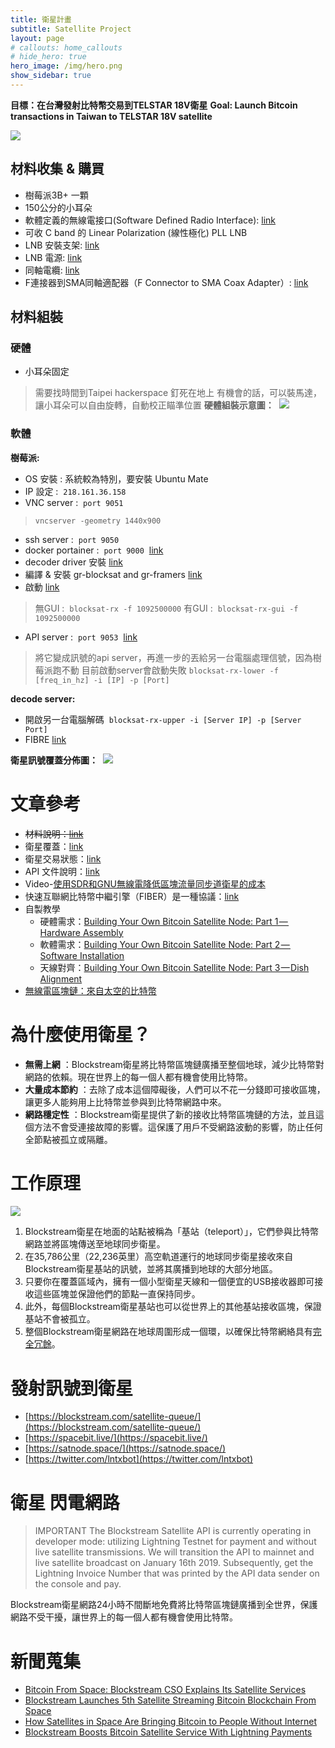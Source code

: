 ```yaml
---
title: 衛星計畫 
subtitle: Satellite Project
layout: page
# callouts: home_callouts
# hide_hero: true
hero_image: /img/hero.png
show_sidebar: true
---
```


**目標：在台灣發射比特幣交易到TELSTAR 18V衛星**
**Goal: Launch Bitcoin transactions in Taiwan to TELSTAR 18V satellite**

![](/img/57.png)

## 材料收集 & 購買

* 樹莓派3B+ 一顆
* 150公分的小耳朵
* 軟體定義的無線電接口(Software Defined Radio Interface): [link](https://amzn.to/2g8Nu2O)
* 可收 C band 的 Linear Polarization (線性極化) PLL LNB
* LNB 安裝支架: [link](https://amzn.to/2xgotXU)
* LNB 電源: [link](https://amzn.to/2KUGouq)
* 同軸電纜: [link](https://amzn.to/2w7N4xQ)
* F連接器到SMA同軸適配器（F Connector to SMA Coax Adapter）: [link](https://amzn.to/2gajpAh)

## 材料組裝

### 硬體

* 小耳朵固定
> 需要找時間到Taipei hackerspace 釘死在地上 有機會的話，可以裝馬達，讓小耳朵可以自由旋轉，自動校正瞄準位置
**硬體組裝示意圖：**  [![](https://raw.githubusercontent.com/wiki/Blockstream/satellite/img/hardware_connections.png)](https://raw.githubusercontent.com/wiki/Blockstream/satellite/img/hardware_connections.png)

### 軟體

**樹莓派:**

* OS 安裝 : 系統較為特別，要安裝 Ubuntu Mate
* IP 設定 :  `218.161.36.158`
* VNC server :  `port 9051`
> `vncserver -geometry 1440x900`

* ssh server :  `port 9050`
* docker portainer :  `port 9000`  [link](https://www.portainer.io/installation/)
* decoder driver 安裝 [link](https://www.nooelec.com/store/qs)
* 編譯 & 安裝 gr-blocksat and gr-framers [link](https://github.com/Blockstream/satellite#from-source)
* 啟動 [link](https://github.com/Blockstream/satellite#5-compute-the-receiver-frequency)
> 無GUI :  `blocksat-rx -f 1092500000`
> 有GUI :  `blocksat-rx-gui -f 1092500000`

* API server :  `port 9053`  [link](https://github.com/Blockstream/satellite#split-receiver-mode)
> 將它變成訊號的api server，再進一步的丟給另一台電腦處理信號，因為樹莓派跑不動
> 目前啟動server會啟動失敗 `blocksat-rx-lower -f [freq_in_hz] -i [IP] -p [Port]`

**decode server:**

* 開啟另一台電腦解碼  `blocksat-rx-upper -i [Server IP] -p [Server Port]`
* FIBRE [link](http://bitcoinfibre.org/)

**衛星訊號覆蓋分佈圖：**  [![](https://camo.githubusercontent.com/e9770d8ba524cf47a7d3f15f19cf0dc2ab12f036/68747470733a2f2f692e6962622e636f2f71575674374b622f53637265656e73686f742d66726f6d2d323031392d30362d31372d31342d31352d34322e706e67)](https://camo.githubusercontent.com/e9770d8ba524cf47a7d3f15f19cf0dc2ab12f036/68747470733a2f2f692e6962622e636f2f71575674374b622f53637265656e73686f742d66726f6d2d323031392d30362d31372d31342d31352d34322e706e67)

# 文章參考

* <del>材料說明：[link](https://github.com/Blockstream/satellite/wiki/Hardware-Requirements)</del>
* 衛星覆蓋：[link](https://blockstream.com/satellite/#satellite_network-coverage)
* 衛星交易狀態：[link](https://blockstream.com/satellite-queue/)
* API 文件說明：[link](https://github.com/Blockstream/satellite/tree/master/api)
* Video-[使用SDR和GNU無線電降低區塊流量同步道衛星的成本](https://www.youtube.com/watch?v=o1N6zjOgmFA&t=158s)
* 快速互聯網比特幣中繼引擎（FIBER）是一種協議：[link](http://bitcoinfibre.org/)
* 自製教學
  * 硬體需求：[Building Your Own Bitcoin Satellite Node: Part 1 — Hardware Assembly](https://github.com/cypherpunks-core/Satellite-project/blob/master/article/building-your-own-bitcoin-satellite-node-part1.md)
  * 軟體需求：[Building Your Own Bitcoin Satellite Node: Part 2 — Software Installation](https://github.com/cypherpunks-core/Satellite-project/blob/master/article/building-your-own-bitcoin-satellite-node-part2.md)
  * 天線對齊：[Building Your Own Bitcoin Satellite Node: Part 3 — Dish Alignment](https://github.com/cypherpunks-core/Satellite-project/blob/master/article/building-your-own-bitcoin-satellite-node-part3.md)
* [無線電區塊鏈：來自太空的比特幣](https://hackaday.com/2019/04/02/radio-free-blockchain-bitcoin-from-space/)

# 為什麼使用衛星？

* **無需上網** ：Blockstream衛星將比特幣區塊鏈廣播至整個地球，減少比特幣對網路的依賴。現在世界上的每一個人都有機會使用比特幣。
* **大量成本節約** ：去除了成本這個障礙後，人們可以不花一分錢即可接收區塊，讓更多人能夠用上比特幣並參與到比特幣網路中來。
* **網路穩定性** ：Blockstream衛星提供了新的接收比特幣區塊鏈的方法，並且這個方法不會受連接故障的影響。這保護了用戶不受網路波動的影響，防止任何全節點被孤立或隔離。

# 工作原理

[![](https://github.com/Blockstream/satellite/raw/master/doc/api_architecture.png?raw=true)](https://github.com/Blockstream/satellite/raw/master/doc/api_architecture.png?raw=true)

1. Blockstream衛星在地面的站點被稱為「基站（teleport）」，它們參與比特幣網路並將區塊傳送至地球同步衛星。
2. 在35,786公里（22,236英里）高空軌道運行的地球同步衛星接收來自Blockstream衛星基站的訊號，並將其廣播到地球的大部分地區。
3. 只要你在覆蓋區域內，擁有一個小型衛星天線和一個便宜的USB接收器即可接收這些區塊並保證他們的節點一直保持同步。
4. 此外，每個Blockstream衛星基站也可以從世界上的其他基站接收區塊，保證基站不會被孤立。
5. 整個Blockstream衛星網路在地球周圍形成一個環，以確保比特幣網絡具有[完全冗餘](https://zh.wikipedia.org/wiki/%E5%86%97%E9%A4%98)。

# 發射訊號到衛星

* [https://blockstream.com/satellite-queue/](https://blockstream.com/satellite-queue/)
* [https://spacebit.live/](https://spacebit.live/)
* [https://satnode.space/](https://satnode.space/)
* [https://twitter.com/lntxbot](https://twitter.com/lntxbot)

# 衛星 閃電網路

> IMPORTANT The Blockstream Satellite API is currently operating in developer mode: utilizing Lightning Testnet for payment and without live satellite transmissions. We will transition the API to mainnet and live satellite broadcast on January 16th 2019. Subsequently, get the Lightning Invoice Number that was printed by the API data sender on the console and pay.

Blockstream衛星網路24小時不間斷地免費將比特幣區塊鏈廣播到全世界，保護網路不受干擾，讓世界上的每一個人都有機會使用比特幣。

# 新聞蒐集

* [Bitcoin From Space: Blockstream CSO Explains Its Satellite Services](https://cointelegraph.com/news/bitcoin-from-space-blockstream-cso-explains-its-satellite-services)
* [Blockstream Launches 5th Satellite Streaming Bitcoin Blockchain From Space](https://cointelegraph.com/news/blockstream-launches-5th-satellite-streaming-bitcoin-blockchain-from-space)
* [How Satellites in Space Are Bringing Bitcoin to People Without Internet](https://blockexplorer.com/news/satellites-bring-bitcoin-to-people-without-internet/)
* [Blockstream Boosts Bitcoin Satellite Service With Lightning Payments](https://www.coindesk.com/blockstream-boosts-bitcoin-satellite-service-with-lightning-payments)